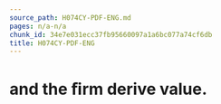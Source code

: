 ```yaml
---
source_path: H074CY-PDF-ENG.md
pages: n/a-n/a
chunk_id: 34e7e031ecc37fb95660097a1a6bc077a74cf6db
title: H074CY-PDF-ENG
---
```

# and the ﬁrm derive value.
